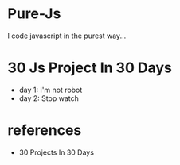 # Pure-Js
I code javascript in the purest way...

# 30 Js Project In 30 Days
- day 1: I'm not robot
- day 2: Stop watch

# references
- 30 Projects In 30 Days
